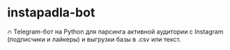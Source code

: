 # instapadla-bot
🔥 Telegram-бот на Python для парсинга активной аудитории с Instagram (подписчики и лайкеры) и выгрузки базы в .csv или текст.
